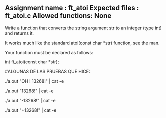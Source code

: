 Assignment name  : ft_atoi
Expected files   : ft_atoi.c
Allowed functions: None
--------------------------------------------------------------------------------

Write a function that converts the string argument str to an integer (type int)
and returns it.

It works much like the standard atoi(const char *str) function, see the man.

Your function must be declared as follows:

int	ft_atoi(const char *str);


#ALGUNAS DE LAS PRUEBAS QUE HICE:

./a.out "OH ! 13268!" | cat -e

./a.out "13268!" | cat -e

./a.out "-13268!" | cat -e

./a.out "+13268!" | cat -e